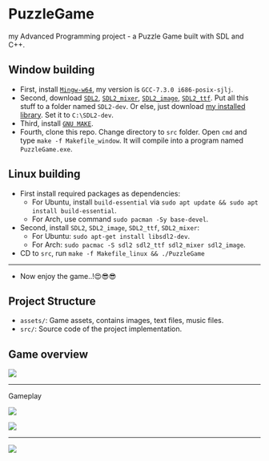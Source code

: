 # PuzzleGame
my Advanced Programming project - a Puzzle Game built with SDL and C++.

## Window building

- First, install [`Mingw-w64`](https://sourceforge.net/projects/mingw-w64/files/), my version is `GCC-7.3.0 i686-posix-sjlj`.
- Second, download [`SDL2`](https://lazyfoo.net/tutorials/SDL/01_hello_SDL/windows/mingw/index.php), [`SDL2_mixer`](https://github.com/libsdl-org/SDL_mixer/releases), [`SDL2_image`](https://github.com/libsdl-org/SDL_image/releases/tag/release-2.6.3), [`SDL2_ttf`](https://github.com/libsdl-org/SDL_ttf/releases/tag/release-2.20.2). Put all this stuff to a folder named `SDL2-dev`. Or else, just download [my installed library](https://drive.google.com/file/d/1nbja5W2XzALFDwNW9Le9KWG8nCsnyxcN/view?usp=sharing). Set it to `C:\SDL2-dev`.
- Third, install [`GNU MAKE`](https://stackoverflow.com/a/57042516/21271990).
- Fourth, clone this repo. Change directory to `src` folder. Open `cmd` and type `make -f Makefile_window`. It will compile into a program named `PuzzleGame.exe`.

## Linux building

- First install required packages as dependencies:
    - For Ubuntu, install `build-essential` via `sudo apt update && sudo apt install build-essential`.
    - For Arch, use command `sudo pacman -Sy base-devel`.
- Second, install `SDL2`, `SDL2_image`, `SDL2_ttf`, `SDL2_mixer`:
    - For Ubuntu: `sudo apt-get install libsdl2-dev`.
    - For Arch: `sudo pacmac -S sdl2 sdl2_ttf sdl2_mixer sdl2_image`.
- CD to `src`, run `make -f Makefile_linux && ./PuzzleGame`

--------------------------------------------

- Now enjoy the game..!😍😎😎

## Project Structure

- `assets/`: Game assets, contains images, text files, music files.
- `src/`: Source code of the project implementation.

## Game overview

![](https://cdn.discordapp.com/attachments/1023290293153431712/1106286003876020335/Screenshot_20230512_012019.png)

--------------------------------------------
Gameplay

![](https://cdn.discordapp.com/attachments/1023290293153431712/1106286004945571931/Screenshot_20230512_012029.png)

![](https://cdn.discordapp.com/attachments/1023290293153431712/1106286006094807192/Screenshot_20230512_012310.png)

--------------------------------------------

![](https://cdn.discordapp.com/attachments/1023290293153431712/1106286006564565103/Screenshot_20230512_012333.png)
